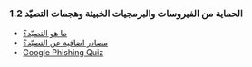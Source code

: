 ### 1.2 الحماية من الفيروسات والبرمجيات الخبيثة وهجمات التصيّد

- [ما هو التصيّد؟](https://www.phishing.org/what-is-phishing)
- [مصادر اضافية عن التصيّد؟](https://www.phishing.org)
- [Google Phishing Quiz](https://phishingquiz.withgoogle.com/)
